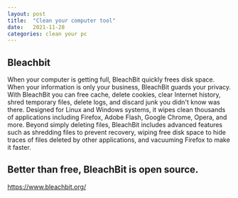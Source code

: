 ```yaml
---
layout: post
title:  "Clean your computer tool"
date:   2021-11-28
categories: clean your pc
---
```

## Bleachbit
When your computer is getting full, BleachBit quickly frees disk space. When your information is only your business, BleachBit guards your privacy. With BleachBit you can free cache, delete cookies, clear Internet history, shred temporary files, delete logs, and discard junk you didn't know was there. Designed for Linux and Windows systems, it wipes clean thousands of applications including Firefox, Adobe Flash, Google Chrome, Opera, and more. Beyond simply deleting files, BleachBit includes advanced features such as shredding files to prevent recovery, wiping free disk space to hide traces of files deleted by other applications, and vacuuming Firefox to make it faster. 

## Better than free, BleachBit is open source.

https://www.bleachbit.org/
